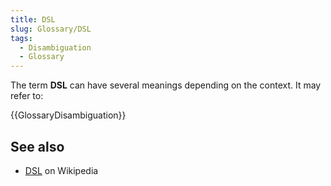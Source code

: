 ```yaml
---
title: DSL
slug: Glossary/DSL
tags:
  - Disambiguation
  - Glossary
---
```


The term **DSL** can have several meanings depending on the context. It may refer to:

{{GlossaryDisambiguation}}

## See also

- [DSL](https://en.wikipedia.org/wiki/DSL_(disambiguation)) on Wikipedia
